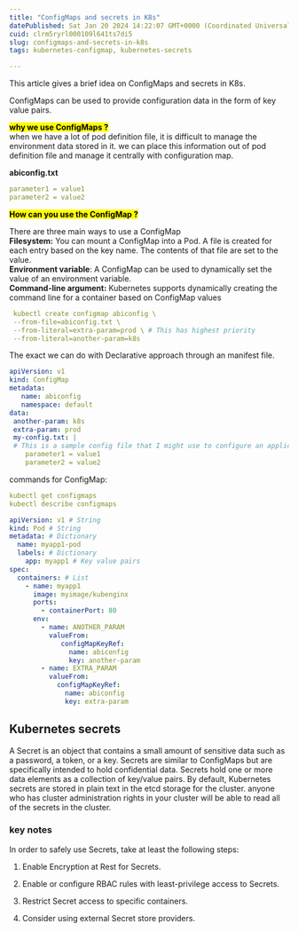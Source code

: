```yaml
---
title: "ConfigMaps and secrets in K8s"
datePublished: Sat Jan 20 2024 14:22:07 GMT+0000 (Coordinated Universal Time)
cuid: clrm5ryrl000109l641ts7di5
slug: configmaps-and-secrets-in-k8s
tags: kubernetes-configmap, kubernetes-secrets

---
```


This article gives a brief idea on ConfigMaps and secrets in K8s.

ConfigMaps can be used to provide configuration data in the form of key value pairs.

**<mark>why we use ConfigMaps ?</mark>**  
when we have a lot of pod definition file, it is difficult to manage the environment data stored in it. we can place this information out of pod definition file and manage it centrally with configuration map.

**abiconfig.txt**

```yaml
parameter1 = value1
parameter2 = value2
```

**<mark>How can you use the ConfigMap ?</mark>**

There are three main ways to use a ConfigMap  
**Filesystem:** You can mount a ConfigMap into a Pod. A file is created for each entry based on the key name. The contents of that file are set to the value.  
**Environment variable**: A ConfigMap can be used to dynamically set the value of an environment variable.  
**Command-line argument:** Kubernetes supports dynamically creating the command line for a container based on ConfigMap values

```yaml
 kubectl create configmap abiconfig \
 --from-file=abiconfig.txt \
 --from-literal=extra-param=prod \ # This has highest priority
 --from-literal=another-param=k8s
```

The exact we can do with Declarative approach through an manifest file.

```yaml
apiVersion: v1
kind: ConfigMap
metadata:
   name: abiconfig
   namespace: default
data:
 another-param: k8s
 extra-param: prod
 my-config.txt: |
 # This is a sample config file that I might use to configure an application
    parameter1 = value1
    parameter2 = value2
```

commands for ConfigMap:

```yaml
kubectl get configmaps
kubectl describe configmaps
```

```yaml
apiVersion: v1 # String 
kind: Pod # String 
metadata: # Dictionary 
  name: myapp1-pod 
  labels: # Dictionary 
    app: myapp1 # Key value pairs 
spec: 
  containers: # List 
    - name: myapp1 
      image: myimage/kubenginx 
      ports: 
        - containerPort: 80
      env:
        - name: ANOTHER_PARAM
          valueFrom:
             configMapKeyRef:
               name: abiconfig
               key: another-param
        - name: EXTRA_PARAM
          valueFrom:
            configMapKeyRef:
              name: abiconfig
              key: extra-param
```

## Kubernetes secrets

A Secret is an object that contains a small amount of sensitive data such as a password, a token, or a key. Secrets are similar to ConfigMaps but are specifically intended to hold confidential data. Secrets hold one or more data elements as a collection of key/value pairs. By default, Kubernetes secrets are stored in plain text in the etcd storage for the cluster. anyone who has cluster administration rights in your cluster will be able to read all of the secrets in the cluster.

### key notes

In order to safely use Secrets, take at least the following steps:

1. Enable Encryption at Rest for Secrets.
    
2. Enable or configure RBAC rules with least-privilege access to Secrets.
    
3. Restrict Secret access to specific containers.
    
4. Consider using external Secret store providers.